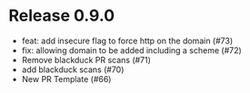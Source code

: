 # Release 0.9.0

- feat: add insecure flag to force http on the domain (#73)
- fix: allowing domain to be added including a scheme (#72)
- Remove blackduck PR scans (#71)
- add blackduck scans (#70)
- New PR Template (#66)
